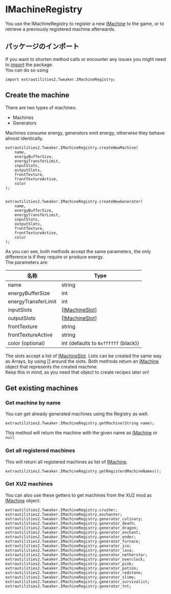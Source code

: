 # IMachineRegistry

You use the IMachineRegistry to register a new [IMachine](/Mods/ExtraUtilities2/CustomMachines/IMachine) to the game, or to retrieve a previously registered machine afterwards.

## パッケージのインポート

If you want to shorten method calls or encounter any issues you might need to [import](/AdvancedFunctions/Import) the package.  
You can do so using

```zenscript
import extrautilities2.Tweaker.IMachineRegistry;
```

## Create the machine

There are two types of machines:

- Machines
- Generators

Machines consume energy, generators emit energy, otherwise they behave almost identically.

```zenscript
extrautilities2.Tweaker.IMachineRegistry.createNewMachine(
    name, 
    energyBufferSize, 
    energyTransferLimit, 
    inputSlots, 
    outputSlots, 
    frontTexture, 
    frontTextureActive, 
    color
);


extrautilities2.Tweaker.IMachineRegistry.createNewGenerator(
    name,
    energyBufferSize,
    energyTransferLimit,
    inputSlots,
    outputSlots,
    frontTexture,
    frontTextureActive,
    color
);
```

As you can see, both methods accept the same parameters, the only difference is if they require or produce energy.  
The parameters are:

| 名称                  | Type                                                                |
| ------------------- | ------------------------------------------------------------------- |
| name                | string                                                              |
| energyBufferSize    | int                                                                 |
| energyTransferLimit | int                                                                 |
| inputSlots          | [[IMachineSlot](/Mods/ExtraUtilities2/CustomMachines/IMachineSlot)] |
| outputSlots         | [[IMachineSlot](/Mods/ExtraUtilities2/CustomMachines/IMachineSlot)] |
| frontTexture        | string                                                              |
| frontTextureActive  | string                                                              |
| color (optional)    | int (defaults to `0xffffff` (black))                                |

The slots accept a list of [IMachineSlot](/Mods/ExtraUtilities2/CustomMachines/IMachineSlot). Lists can be created the same way as Arrays, by using [] around the slots. Both methods return an [IMachine](/Mods/ExtraUtilities2/CustomMachines/IMachine) object that represents the created machine.  
Keep this in mind, as you need that object to create recipes later on!

## Get existing machines

### Get machine by name

You can get already generated machines using the Registry as well:

```zenscript
extrautilities2.Tweaker.IMachineRegistry.getMachine(String name);
```

This method will return the machine with the given name as [IMachine](/Mods/ExtraUtilities2/CustomMachines/IMachine) or `null`

### Get all registered machines

This will return all registered machines as list of [IMachine](/Mods/ExtraUtilities2/CustomMachines/IMachine).

```zenscript
extrautilities2.Tweaker.IMachineRegistry.getRegisterdMachineNames();
```

### Get XU2 machines

You can also use these getters to get machines from the XU2 mod as [IMachine](/Mods/ExtraUtilities2/CustomMachines/IMachine) object:

    extrautilities2.Tweaker.IMachineRegistry.crusher;
    extrautilities2.Tweaker.IMachineRegistry.enchanter;
    extrautilities2.Tweaker.IMachineRegistry.generator_culinary;
    extrautilities2.Tweaker.IMachineRegistry.generator_death;
    extrautilities2.Tweaker.IMachineRegistry.generator_dragon;
    extrautilities2.Tweaker.IMachineRegistry.generator_enchant;
    extrautilities2.Tweaker.IMachineRegistry.generator_ender;
    extrautilities2.Tweaker.IMachineRegistry.generator_furnace;
    extrautilities2.Tweaker.IMachineRegistry.generator_ice;
    extrautilities2.Tweaker.IMachineRegistry.generator_lava;
    extrautilities2.Tweaker.IMachineRegistry.generator_netherstar;
    extrautilities2.Tweaker.IMachineRegistry.generator_overclock;
    extrautilities2.Tweaker.IMachineRegistry.generator_pink;
    extrautilities2.Tweaker.IMachineRegistry.generator_potion;
    extrautilities2.Tweaker.IMachineRegistry.generator_redstone;
    extrautilities2.Tweaker.IMachineRegistry.generator_slime;
    extrautilities2.Tweaker.IMachineRegistry.generator_survivalist;
    extrautilities2.Tweaker.IMachineRegistry.generator_tnt;